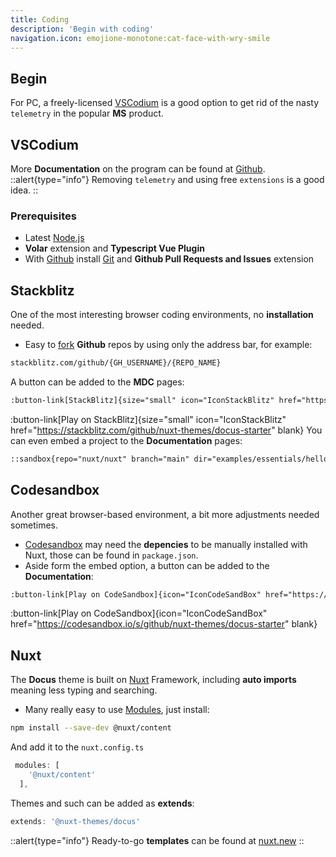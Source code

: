 ```yaml
---
title: Coding
description: 'Begin with coding'
navigation.icon: emojione-monotone:cat-face-with-wry-smile
---
```


## Begin

For PC, a freely-licensed [VSCodium](https://vscodium.com/) is a 
good option to get rid of the nasty `telemetry` in the popular **MS** product.

## VSCodium
 More **Documentation** on the program can be found at [Github](https://github.com/VSCodium/vscodium/blob/master/DOCS.md).
::alert{type="info"}
Removing `telemetry` and using free `extensions` is a good idea.
::

### Prerequisites

- Latest [Node.js](https://nodejs.org/en/download/)
- **Volar** extension and **Typescript Vue Plugin**
- With [Github](https://code.visualstudio.com/docs/sourcecontrol/github) install [Git](https://git-scm.com/download) and **Github Pull Requests and Issues** extension

## Stackblitz

 One of the most interesting browser coding environments, no **installation** needed.
- Easy to [fork](https://developer.stackblitz.com/guides/user-guide/importing-projects) **Github** repos by using only the address bar, for example:
```html
stackblitz.com/github/{GH_USERNAME}/{REPO_NAME}
```
A button can be added to the **MDC** pages:

```html
:button-link[StackBlitz]{size="small" icon="IconStackBlitz" href="https://stackblitz.com/github/nuxt-themes/docus-starter" blank}
```
:button-link[Play on StackBlitz]{size="small" icon="IconStackBlitz" href="https://stackblitz.com/github/nuxt-themes/docus-starter" blank}
You can even embed a project to the **Documentation** pages:
```html
::sandbox{repo="nuxt/nuxt" branch="main" dir="examples/essentials/hello-world" file="app.vue"} ::
```
## Codesandbox
Another great browser-based environment, a bit more adjustments needed sometimes.
- [Codesandbox](https://codesandbox.io/) may need the **depencies** to be manually installed with Nuxt, those can be found in `package.json`.
- Aside form the embed option, a button can be added to the **Documentation**:

```html
:button-link[Play on CodeSandbox]{icon="IconCodeSandBox" href="https://codesandbox.io/s/github/nuxt-themes/docus-starter" blank}
```
:button-link[Play on CodeSandbox]{icon="IconCodeSandBox" href="https://codesandbox.io/s/github/nuxt-themes/docus-starter" blank}

## Nuxt

The **Docus** theme is built on [Nuxt](https://nuxt.com/docs/getting-started/introduction) Framework, including **auto imports** meaning less typing and searching.

- Many really easy to use [Modules](https://nuxt.com/modules), just install:
```bash [npm]
npm install --save-dev @nuxt/content
```
And add it to the `nuxt.config.ts`
```ts
 modules: [
    '@nuxt/content'
  ],
```
Themes and such can be added as **extends**:
```ts
extends: '@nuxt-themes/docus'
```
::alert{type="info"}
Ready-to-go **templates** can be found at [nuxt.new](https://nuxt.new/)
::
